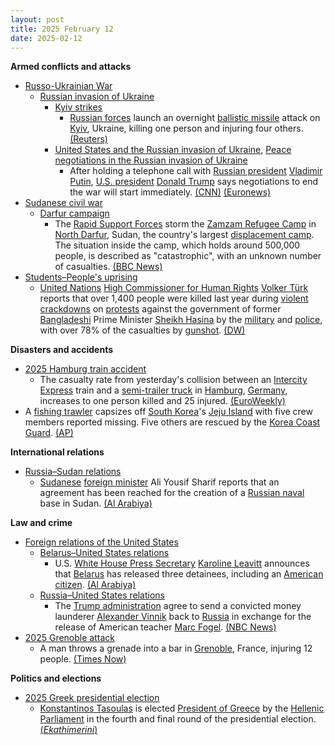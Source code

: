 ```yaml
---
layout: post
title: 2025 February 12
date: 2025-02-12
---
```



**Armed conflicts and attacks**

* [Russo-Ukrainian War](https://en.wikipedia.org/wiki/Russo-Ukrainian_War "Russo-Ukrainian War")
  + [Russian invasion of Ukraine](https://en.wikipedia.org/wiki/Russian_invasion_of_Ukraine "Russian invasion of Ukraine")
    - [Kyiv strikes](https://en.wikipedia.org/wiki/Kyiv_strikes_%282022%E2%80%93present%29 "Kyiv strikes (2022–present)")
      * [Russian forces](https://en.wikipedia.org/wiki/Russian_Armed_Forces "Russian Armed Forces") launch an overnight [ballistic missile](https://en.wikipedia.org/wiki/Ballistic_missile "Ballistic missile") attack on [Kyiv](https://en.wikipedia.org/wiki/Kyiv "Kyiv"), Ukraine, killing one person and injuring four others. [(Reuters)](https://www.reuters.com/world/europe/russias-missile-attack-kyiv-kills-one-sparks-fires-ukraine-says-2025-02-12/)
    - [United States and the Russian invasion of Ukraine](https://en.wikipedia.org/wiki/United_States_and_the_Russian_invasion_of_Ukraine "United States and the Russian invasion of Ukraine"), [Peace negotiations in the Russian invasion of Ukraine](https://en.wikipedia.org/wiki/Peace_negotiations_in_the_Russian_invasion_of_Ukraine "Peace negotiations in the Russian invasion of Ukraine")
      * After holding a telephone call with [Russian president](https://en.wikipedia.org/wiki/President_of_Russia "President of Russia") [Vladimir Putin](https://en.wikipedia.org/wiki/Vladimir_Putin "Vladimir Putin"), [U.S. president](https://en.wikipedia.org/wiki/President_of_the_United_States "President of the United States") [Donald Trump](https://en.wikipedia.org/wiki/Donald_Trump "Donald Trump") says negotiations to end the war will start immediately. [(CNN)](https://edition.cnn.com/2025/02/12/politics/putin-trump-phone-call/index.html) [(Euronews)](https://www.euronews.com/2025/02/12/donald-trump-holds-phone-call-with-vladimir-putin-on-starting-ukraine-negotiations)
* [Sudanese civil war](https://en.wikipedia.org/wiki/Sudanese_civil_war_%282023%E2%80%93present%29 "Sudanese civil war (2023–present)")
  + [Darfur campaign](https://en.wikipedia.org/wiki/Darfur_campaign_%282023%E2%80%93present%29 "Darfur campaign (2023–present)")
    - The [Rapid Support Forces](https://en.wikipedia.org/wiki/Rapid_Support_Forces "Rapid Support Forces") storm the [Zamzam Refugee Camp](https://en.wikipedia.org/wiki/Zamzam_Refugee_Camp "Zamzam Refugee Camp") in [North Darfur](https://en.wikipedia.org/wiki/North_Darfur "North Darfur"), Sudan, the country's largest [displacement camp](https://en.wikipedia.org/wiki/Refugee_camp "Refugee camp"). The situation inside the camp, which holds around 500,000 people, is described as "catastrophic", with an unknown number of casualties. [(BBC News)](https://www.bbc.co.uk/news/articles/ce85x6w22gwo)
* [Students–People's uprising](https://en.wikipedia.org/wiki/Students%E2%80%93People%27s_uprising_%28Bangladesh%29 "Students–People's uprising (Bangladesh)")
  + [United Nations](https://en.wikipedia.org/wiki/United_Nations "United Nations") [High Commissioner for Human Rights](https://en.wikipedia.org/wiki/Office_of_the_United_Nations_High_Commissioner_for_Human_Rights "Office of the United Nations High Commissioner for Human Rights") [Volker Türk](https://en.wikipedia.org/wiki/Volker_T%C3%BCrk "Volker Türk") reports that over 1,400 people were killed last year during [violent crackdowns](https://en.wikipedia.org/wiki/July_massacre "July massacre") on [protests](https://en.wikipedia.org/wiki/2024_Bangladesh_quota_reform_movement "2024 Bangladesh quota reform movement") against the government of former [Bangladeshi](https://en.wikipedia.org/wiki/Bangladesh "Bangladesh") Prime Minister [Sheikh Hasina](https://en.wikipedia.org/wiki/Sheikh_Hasina "Sheikh Hasina") by the [military](https://en.wikipedia.org/wiki/Bangladesh_Armed_Forces "Bangladesh Armed Forces") and [police](https://en.wikipedia.org/wiki/Bangladesh_Police "Bangladesh Police"), with over 78% of the casualties by [gunshot](https://en.wikipedia.org/wiki/Gunshot "Gunshot"). [(DW)](https://www.dw.com/en/un-up-to-1400-killed-in-bangladesh-protests-crackdown/a-71587345)

**Disasters and accidents**

* [2025 Hamburg train accident](https://en.wikipedia.org/wiki/2025_Hamburg_train_accident "2025 Hamburg train accident")
  + The casualty rate from yesterday's collision between an [Intercity Express](https://en.wikipedia.org/wiki/Intercity_Express "Intercity Express") train and a [semi-trailer truck](https://en.wikipedia.org/wiki/Semi-trailer_truck "Semi-trailer truck") in [Hamburg](https://en.wikipedia.org/wiki/Hamburg "Hamburg"), [Germany](https://en.wikipedia.org/wiki/Germany "Germany"), increases to one person killed and 25 injured. [(EuroWeekly)](https://euroweeklynews.com/2025/02/12/hamburg-train-crash-leaves-one-dead-and-25-injured/)
* A [fishing trawler](https://en.wikipedia.org/wiki/Fishing_trawler "Fishing trawler") capsizes off [South Korea](https://en.wikipedia.org/wiki/South_Korea "South Korea")'s [Jeju Island](https://en.wikipedia.org/wiki/Jeju_Island "Jeju Island") with five crew members reported missing. Five others are rescued by the [Korea Coast Guard](https://en.wikipedia.org/wiki/Korea_Coast_Guard "Korea Coast Guard"). [(AP)](https://apnews.com/article/south-korea-fishing-boat-capsize-jeju-island-b898df6e89b5926239b93a99fafee0b0)

**International relations**

* [Russia–Sudan relations](https://en.wikipedia.org/wiki/Russia%E2%80%93Sudan_relations "Russia–Sudan relations")
  + [Sudanese](https://en.wikipedia.org/wiki/Sudan "Sudan") [foreign minister](https://en.wikipedia.org/wiki/Ministry_of_Foreign_Affairs_%28Sudan%29 "Ministry of Foreign Affairs (Sudan)") Ali Yousif Sharif reports that an agreement has been reached for the creation of a [Russian naval](https://en.wikipedia.org/wiki/Russian_Navy "Russian Navy") base in Sudan. [(Al Arabiya)](https://english.alarabiya.net/News/world/2025/02/13/russia-sudan-agree-on-red-sea-naval-base-sudanese-fm)

**Law and crime**

* [Foreign relations of the United States](https://en.wikipedia.org/wiki/Foreign_relations_of_the_United_States "Foreign relations of the United States")
  + [Belarus–United States relations](https://en.wikipedia.org/wiki/Belarus%E2%80%93United_States_relations "Belarus–United States relations")
    - U.S. [White House Press Secretary](https://en.wikipedia.org/wiki/White_House_Press_Secretary "White House Press Secretary") [Karoline Leavitt](https://en.wikipedia.org/wiki/Karoline_Leavitt "Karoline Leavitt") announces that [Belarus](https://en.wikipedia.org/wiki/Belarus "Belarus") has released three detainees, including an [American citizen](https://en.wikipedia.org/wiki/Americans "Americans"). [(Al Arabiya)](https://english.alarabiya.net/News/world/2025/02/12/belarus-releases-three-detainees-including-an-american-white-house-says)
  + [Russia–United States relations](https://en.wikipedia.org/wiki/Russia%E2%80%93United_States_relations "Russia–United States relations")
    - The [Trump administration](https://en.wikipedia.org/wiki/Second_presidency_of_Donald_Trump "Second presidency of Donald Trump") agree to send a convicted money launderer [Alexander Vinnik](https://en.wikipedia.org/wiki/Alexander_Vinnik "Alexander Vinnik") back to [Russia](https://en.wikipedia.org/wiki/Russia "Russia") in exchange for the release of American teacher [Marc Fogel](https://en.wikipedia.org/wiki/Marc_Fogel "Marc Fogel"). [(NBC News)](https://www.nbcnews.com/politics/politics-news/russian-money-launderer-freed-exchange-marc-fogel-rcna191859)
* [2025 Grenoble attack](https://en.wikipedia.org/wiki/2025_Grenoble_attack "2025 Grenoble attack")
  + A man throws a grenade into a bar in [Grenoble](https://en.wikipedia.org/wiki/Grenoble "Grenoble"), France, injuring 12 people. [(Times Now)](https://www.timesnownews.com/world/europe/grenoble-explosion-grenade-attack-at-villeneuve-village-olympique-local-french-bar-injures-several-locals-video-article-118191432)

**Politics and elections**

* [2025 Greek presidential election](https://en.wikipedia.org/wiki/2025_Greek_presidential_election "2025 Greek presidential election")
  + [Konstantinos Tasoulas](https://en.wikipedia.org/wiki/Konstantinos_Tasoulas "Konstantinos Tasoulas") is elected [President of Greece](https://en.wikipedia.org/wiki/President_of_Greece "President of Greece") by the [Hellenic Parliament](https://en.wikipedia.org/wiki/Hellenic_Parliament "Hellenic Parliament") in the fourth and final round of the presidential election. [(*Ekathimerini*)](https://www.ekathimerini.com/politics/1261471/konstantinos-tasoulas-elected-new-president-of-greece/)
